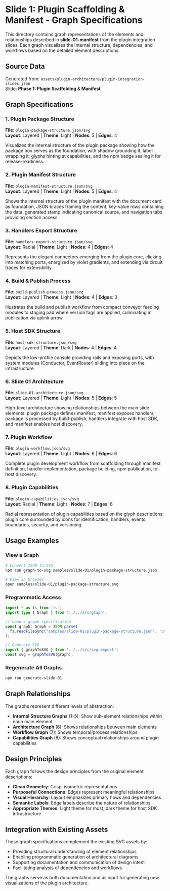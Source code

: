 # Slide 1: Plugin Scaffolding & Manifest - Graph Specifications

This directory contains graph representations of the elements and relationships described in **slide-01-manifest** from the plugin integration slides. Each graph visualizes the internal structure, dependencies, and workflows based on the detailed element descriptions.

## Source Data

Generated from: `assets/plugin-architecture/plugin-integration-slides.json`  
Slide: **Phase 1: Plugin Scaffolding & Manifest**

## Graph Specifications

### 1. Plugin Package Structure
**File**: `plugin-package-structure.json/svg`  
**Layout**: Layered | **Theme**: Light | **Nodes**: 5 | **Edges**: 4

Visualizes the internal structure of the plugin package showing how the package box serves as the foundation, with shadow grounding it, label wrapping it, glyphs hinting at capabilities, and the npm badge sealing it for release-readiness.

### 2. Plugin Manifest Structure  
**File**: `plugin-manifest-structure.json/svg`  
**Layout**: Layered | **Theme**: Light | **Nodes**: 5 | **Edges**: 4

Shows the internal structure of the plugin manifest with the document card as foundation, JSON braces framing the content, key-value rows containing the data, generated stamp indicating canonical source, and navigation tabs providing section access.

### 3. Handlers Export Structure
**File**: `handlers-export-structure.json/svg`  
**Layout**: Radial | **Theme**: Light | **Nodes**: 4 | **Edges**: 4

Represents the elegant connectors emerging from the plugin core, clicking into matching ports, energized by violet gradients, and extending via circuit traces for extensibility.

### 4. Build & Publish Process
**File**: `build-publish-process.json/svg`  
**Layout**: Layered | **Theme**: Light | **Nodes**: 4 | **Edges**: 3

Illustrates the build and publish workflow from compact conveyor feeding modules to staging pad where version tags are applied, culminating in publication via uplink arrow.

### 5. Host SDK Structure
**File**: `host-sdk-structure.json/svg`  
**Layout**: Layered | **Theme**: Dark | **Nodes**: 4 | **Edges**: 4

Depicts the low-profile console providing rails and exposing ports, with system modules (Conductor, EventRouter) sliding into place on the infrastructure.

### 6. Slide 01 Architecture
**File**: `slide-01-architecture.json/svg`  
**Layout**: Layered | **Theme**: Light | **Nodes**: 5 | **Edges**: 5

High-level architecture showing relationships between the main slide elements: plugin package defines manifest, manifest exposes handlers, package is processed by build-publish, handlers integrate with host SDK, and manifest enables host discovery.

### 7. Plugin Workflow
**File**: `plugin-workflow.json/svg`  
**Layout**: Layered | **Theme**: Light | **Nodes**: 6 | **Edges**: 6

Complete plugin development workflow from scaffolding through manifest definition, handler implementation, package building, npm publication, to host discovery.

### 8. Plugin Capabilities
**File**: `plugin-capabilities.json/svg`  
**Layout**: Radial | **Theme**: Light | **Nodes**: 7 | **Edges**: 6

Radial representation of plugin capabilities based on the glyph descriptions: plugin core surrounded by icons for identification, handlers, events, boundaries, security, and versioning.

## Usage Examples

### View a Graph
```bash
# Convert JSON to SVG
npm run graph-to-svg samples/slide-01/plugin-package-structure.json

# View in browser
open samples/slide-01/plugin-package-structure.svg
```

### Programmatic Access
```typescript
import * as fs from 'fs';
import type { Graph } from '../../src/graph';

// Load a graph specification
const graph: Graph = JSON.parse(
  fs.readFileSync('samples/slide-01/plugin-package-structure.json', 'utf-8')
);

// Generate SVG
import { graphToSVG } from '../../src/svg-export';
const svg = graphToSVG(graph);
```

### Regenerate All Graphs
```bash
npm run generate-slide-01
```

## Graph Relationships

The graphs represent different levels of abstraction:

- **Internal Structure Graphs** (1-5): Show sub-element relationships within each main element
- **Architecture Graph** (6): Shows relationships between main elements  
- **Workflow Graph** (7): Shows temporal/process relationships
- **Capabilities Graph** (8): Shows conceptual relationships around plugin capabilities

## Design Principles

Each graph follows the design principles from the original element descriptions:

- **Clean Geometry**: Crisp, isometric representations
- **Purposeful Connections**: Edges represent meaningful relationships
- **Visual Hierarchy**: Layout emphasizes primary flows and dependencies
- **Semantic Labels**: Edge labels describe the nature of relationships
- **Appropriate Themes**: Light theme for most, dark theme for host SDK infrastructure

## Integration with Existing Assets

These graph specifications complement the existing SVG assets by:

- Providing structural understanding of element relationships
- Enabling programmatic generation of architectural diagrams  
- Supporting documentation and communication of design intent
- Facilitating analysis of dependencies and workflows

The graphs serve as both documentation and as input for generating new visualizations of the plugin architecture.
